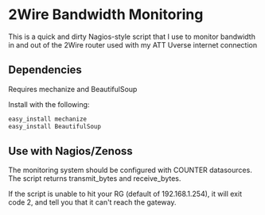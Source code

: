 2Wire Bandwidth Monitoring
==========================

This is a quick and dirty Nagios-style script that I use to monitor bandwidth in and out of the 2Wire router used with my ATT Uverse internet connection

Dependencies
------------

Requires mechanize and BeautifulSoup

Install with the following:

```bash    
easy_install mechanize    
easy_install BeautifulSoup
```
Use with Nagios/Zenoss
---------------

The monitoring system should be configured with COUNTER datasources. The script returns transmit_bytes and receive_bytes.

If the script is unable to hit your RG (default of 192.168.1.254), it will exit code 2, and tell you that it can't reach the gateway.
  